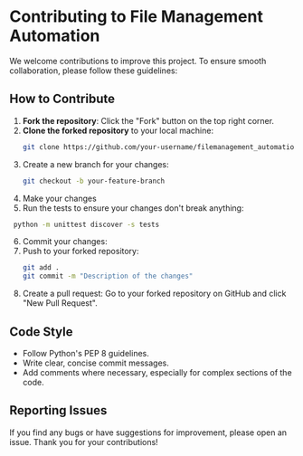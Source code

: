 # Contributing to File Management Automation

We welcome contributions to improve this project. To ensure smooth collaboration, please follow these guidelines:

## How to Contribute

1. **Fork the repository**: Click the "Fork" button on the top right corner.
2. **Clone the forked repository** to your local machine:
   ```bash
   git clone https://github.com/your-username/filemanagement_automation.git
   ```
3. Create a new branch for your changes:
   ```bash
   git checkout -b your-feature-branch
   ```
4. Make your changes
5. Run the tests to ensure your changes don't break anything:
  ```bash
   python -m unittest discover -s tests
   ```
6. Commit your changes:
7. Push to your forked repository:
   ```bash
   git add .
   git commit -m "Description of the changes"
   ```
8. Create a pull request: Go to your forked repository on GitHub and click "New Pull Request".

## Code Style
- Follow Python's PEP 8 guidelines.
- Write clear, concise commit messages.
- Add comments where necessary, especially for complex sections of the code.

## Reporting Issues
If you find any bugs or have suggestions for improvement, please open an issue.
Thank you for your contributions!

